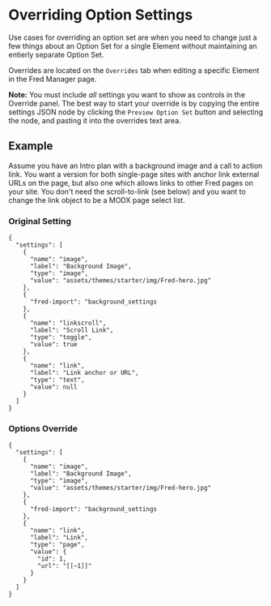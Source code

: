 # Overriding Option Settings

Use cases for overriding an option set are when you need to change just a few things about an Option Set for a single Element without maintaining an entierly separate Option Set.

Overrides are located on the `Overrides` tab when editing a specific Element in the Fred Manager page.

**Note:** You must include _all_ settings you want to show as controls in the Override panel. The best way to start your override is by copying the entire settings JSON node by clicking the `Preview Option Set` button and selecting the node, and pasting it into the overrides text area.   

## Example 

Assume you have an Intro plan with a background image and a call to action link. You want a version for both single-page sites with anchor link external URLs on the page, but also one which allows links to other Fred pages on your site. You don't need the scroll-to-link (see below) and you want to change the link object to be a MODX page select list.

### Original Setting

```
{
  "settings": [
    {
      "name": "image",
      "label": "Background Image",
      "type": "image",
      "value": "assets/themes/starter/img/Fred-hero.jpg"
    },
    {
      "fred-import": "background_settings
    },    
    {
      "name": "linkscroll",
      "label": "Scroll Link",
      "type": "toggle",
      "value": true
    },
    {
      "name": "link",
      "label": "Link anchor or URL",
      "type": "text",
      "value": null
    }
  ]
}
```

### Options Override

```
{
  "settings": [
    {
      "name": "image",
      "label": "Background Image",
      "type": "image",
      "value": "assets/themes/starter/img/Fred-hero.jpg"
    },
    {
      "fred-import": "background_settings
    },    
    {
      "name": "link",
      "label": "Link",
      "type": "page",
      "value": {
        "id": 1,
        "url": "[[~1]]"
      }
    }
  ]
}
```